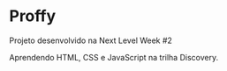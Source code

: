 # Proffy

Projeto desenvolvido na Next Level Week #2

Aprendendo HTML, CSS e JavaScript na trilha Discovery.
